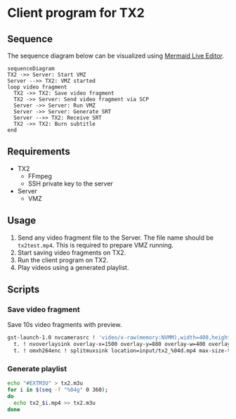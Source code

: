 # Client program for TX2

## Sequence

The sequence diagram below can be visualized using [Mermaid Live Editor](https://mermaidjs.github.io/mermaid-live-editor/).

```mermaid
sequenceDiagram
TX2 ->> Server: Start VMZ
Server -->> TX2: VMZ started
loop video fragment
  TX2 ->> TX2: Save video fragment
  TX2 ->> Server: Send video fragment via SCP
  Server ->> Server: Run VMZ
  Server ->> Server: Generate SRT
  Server -->> TX2: Receive SRT
  TX2 ->> TX2: Burn subtitle
end
```

## Requirements

* TX2
  * FFmpeg
  * SSH private key to the server
* Server
  * VMZ

## Usage

1. Send any video fragment file to the Server. The file name should be `tx2test.mp4`. This is required to prepare VMZ running.
1. Start saving video fragments on TX2.
1. Run the client program on TX2.
1. Play videos using a generated playlist.

## Scripts

### Save video fragment

Save 10s video fragments with preview.

```bash
gst-launch-1.0 nvcamerasrc ! 'video/x-raw(memory:NVMM),width=400,height=300' ! tee name=t \
  t. ! nvoverlaysink overlay-x=1500 overlay-y=880 overlay-w=400 overlay-h=300 async=FALSE \
  t. ! omxh264enc ! splitmuxsink location=input/tx2_%04d.mp4 max-size-time=10000000000
```

### Generate playlist

```bash
echo "#EXTM3U" > tx2.m3u
for i in $(seq -f "%04g" 0 360);
do
  echo tx2_$i.mp4 >> tx2.m3u
done
```
